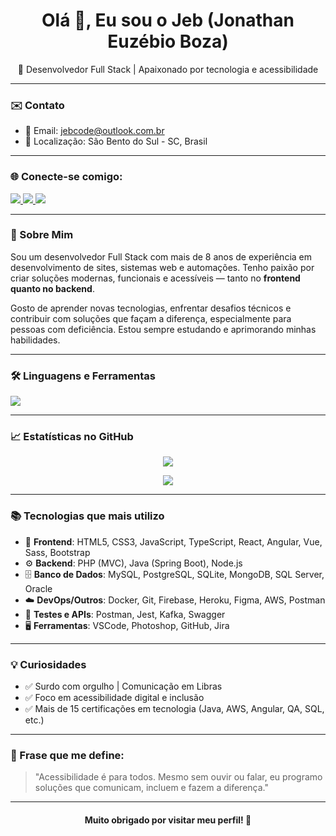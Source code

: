 <h1 align="center">Olá 👋, Eu sou o Jeb (Jonathan Euzébio Boza)</h1>

<p align="center">
  🚀 Desenvolvedor Full Stack | Apaixonado por tecnologia e acessibilidade
</p>

---

### ✉️ Contato

- 📧 Email: [jebcode@outlook.com.br](mailto:jebcode@outlook.com.br)
- 📍 Localização: São Bento do Sul - SC, Brasil

---

### 🌐 Conecte-se comigo:

<p align="left">
  <a href="https://instagram.com/JonathanBoza" target="_blank">
    <img src="https://img.shields.io/badge/-Instagram-%23E4405F?style=for-the-badge&logo=instagram&logoColor=white" />
  </a>
  <a href="https://www.linkedin.com/in/jonathaneboza" target="_blank">
    <img src="https://img.shields.io/badge/-LinkedIn-%230077B5?style=for-the-badge&logo=linkedin&logoColor=white" />
  </a>
  <a href="mailto:jebcode@outlook.com.br">
    <img src="https://img.shields.io/badge/-Outlook-%230077B5?style=for-the-badge&logo=microsoftoutlook&logoColor=white" />
  </a>
</p>

---

### 🧠 Sobre Mim

Sou um desenvolvedor Full Stack com mais de 8 anos de experiência em desenvolvimento de sites, sistemas web e automações. Tenho paixão por criar soluções modernas, funcionais e acessíveis — tanto no **frontend quanto no backend**.

Gosto de aprender novas tecnologias, enfrentar desafios técnicos e contribuir com soluções que façam a diferença, especialmente para pessoas com deficiência. Estou sempre estudando e aprimorando minhas habilidades.

---

### 🛠️ Linguagens e Ferramentas

<p>
  <img src="https://skillicons.dev/icons?i=html,css,js,ts,react,vue,angular,php,java,spring,flutter,docker,nodejs,mysql,postgres,mongodb,sqlite,figma,aws,git,github,vscode,postman,redux,sass,kotlin,swift,bootstrap,firebase,heroku,c,cpp,cs,photoshop" />
</p>

---

### 📈 Estatísticas no GitHub

<p align="center">
  <img src="https://github-readme-stats.vercel.app/api/top-langs/?username=JonathanBoza&layout=compact&theme=tokyonight" />
</p>

<p align="center">
  <img src="https://github-readme-stats.vercel.app/api?username=JonathanBoza&show_icons=true&locale=pt-br&theme=tokyonight" />
</p>

---

### 📚 Tecnologias que mais utilizo

- 🧩 **Frontend**: HTML5, CSS3, JavaScript, TypeScript, React, Angular, Vue, Sass, Bootstrap  
- ⚙️ **Backend**: PHP (MVC), Java (Spring Boot), Node.js  
- 🗄️ **Banco de Dados**: MySQL, PostgreSQL, SQLite, MongoDB, SQL Server, Oracle  
- ☁️ **DevOps/Outros**: Docker, Git, Firebase, Heroku, Figma, AWS, Postman  
- 🧪 **Testes e APIs**: Postman, Jest, Kafka, Swagger  
- 🖥️ **Ferramentas**: VSCode, Photoshop, GitHub, Jira  

---

### 💡 Curiosidades

- ✅ Surdo com orgulho | Comunicação em Libras  
- ✅ Foco em acessibilidade digital e inclusão  
- ✅ Mais de 15 certificações em tecnologia (Java, AWS, Angular, QA, SQL, etc.)

---

### 💬 Frase que me define:

> "Acessibilidade é para todos. Mesmo sem ouvir ou falar, eu programo soluções que comunicam, incluem e fazem a diferença."

---

<h4 align="center">Muito obrigado por visitar meu perfil! 💙</h4>
